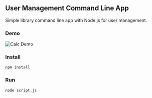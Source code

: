 ## User Management Command Line App

Simple library command line app with Node.js for user management.  
  
### Demo
![Calc Demo](data/appDemo.gif?raw=true)  
  
### Install 
`npm install`  
  
### Run
`node script.js`
